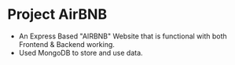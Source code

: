 # Project AirBNB

- An Express Based "AIRBNB" Website that is functional with both Frontend & Backend working.
- Used MongoDB to store and use data.